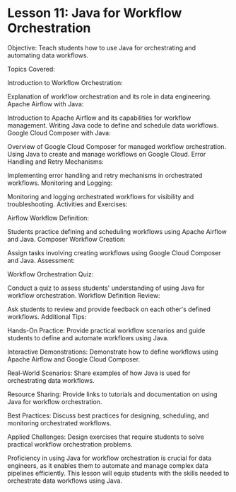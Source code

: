 # Lesson 11: Java for Workflow Orchestration

Objective: Teach students how to use Java for orchestrating and automating data workflows.

Topics Covered:

Introduction to Workflow Orchestration:

Explanation of workflow orchestration and its role in data engineering.
Apache Airflow with Java:

Introduction to Apache Airflow and its capabilities for workflow management.
Writing Java code to define and schedule data workflows.
Google Cloud Composer with Java:

Overview of Google Cloud Composer for managed workflow orchestration.
Using Java to create and manage workflows on Google Cloud.
Error Handling and Retry Mechanisms:

Implementing error handling and retry mechanisms in orchestrated workflows.
Monitoring and Logging:

Monitoring and logging orchestrated workflows for visibility and troubleshooting.
Activities and Exercises:

Airflow Workflow Definition:

Students practice defining and scheduling workflows using Apache Airflow and Java.
Composer Workflow Creation:

Assign tasks involving creating workflows using Google Cloud Composer and Java.
Assessment:

Workflow Orchestration Quiz:

Conduct a quiz to assess students' understanding of using Java for workflow orchestration.
Workflow Definition Review:

Ask students to review and provide feedback on each other's defined workflows.
Additional Tips:

Hands-On Practice: Provide practical workflow scenarios and guide students to define and automate workflows using Java.

Interactive Demonstrations: Demonstrate how to define workflows using Apache Airflow and Google Cloud Composer.

Real-World Scenarios: Share examples of how Java is used for orchestrating data workflows.

Resource Sharing: Provide links to tutorials and documentation on using Java for workflow orchestration.

Best Practices: Discuss best practices for designing, scheduling, and monitoring orchestrated workflows.

Applied Challenges: Design exercises that require students to solve practical workflow orchestration problems.

Proficiency in using Java for workflow orchestration is crucial for data engineers, as it enables them to automate and manage complex data pipelines efficiently. This lesson will equip students with the skills needed to orchestrate data workflows using Java.
